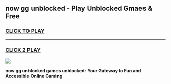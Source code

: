
## now gg unblocked - Play Unblocked Gmaes & Free
<h3>
<a href="https://news.freeplayer.one?title=now_gg_unblocked&ref=16F">CLICK TO PLAY</a></h3>
<hr>

<h3>
<a href="https://news.freeplayer.one?title=now_gg_unblocked&ref=16F">CLICK 2 PLAY</a>
  
</h3>

<a href="https://news.freeplayer.one?title=now_gg_unblocked&ref=16F/"><img src="https://clearcache.store/games.png"></a>


**now gg unblocked games unblocked: Your Gateway to Fun and Accessible Online Gaming**

